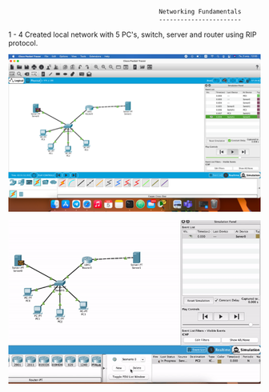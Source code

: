                                               Networking Fundamentals
                                              -----------------------
1 - 4 Created local network with 5 PC's, switch, server and router using RIP protocol.

![Alt text](img/9.png)                                         

![alt text](img/gif2.gif)
